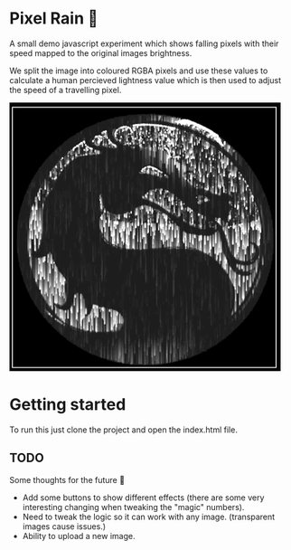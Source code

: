 # Pixel Rain 👾

A small demo javascript experiment which shows falling pixels with their speed mapped to the original images brightness.

We split the image into coloured RGBA pixels and use these values to calculate a human percieved lightness value which is then used to adjust the speed of a travelling pixel.

<img src="screenshot-anim.gif">

# Getting started
To run this just clone the project and open the index.html file.

## TODO

Some thoughts for the future 🤔

- Add some buttons to show different effects (there are some very interesting changing when tweaking the "magic" numbers).
- Need to tweak the logic so it can work with any image. (transparent images cause issues.)
- Ability to upload a new image.


